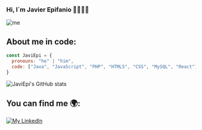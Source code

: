### Hi, I´m Javier Epifanio 👋👨🏻‍💻

![me](https://user-images.githubusercontent.com/55157644/156936485-20c8c6bf-4261-4ad4-9600-169e0e9502fa.png)

## About me in code:
```js
const JaviEpi = {
  pronouns: "he" | "him",
  code: ["Java", "JavaScript", "PHP", "HTML5", "CSS", "MySQL", "React"]
}
```

![JaviEpi's GitHub stats](https://github-readme-stats.vercel.app/api?username=JaviEpi&show_icons=true&theme=onedark)


## You can find me 🌍:
[![My LinkedIn](https://img.shields.io/badge/LinkedIn-0077B5?style=for-the-badge&logo=linkedin&logoColor=white)](https://www.linkedin.com/in/javierepifaniolopez/)



